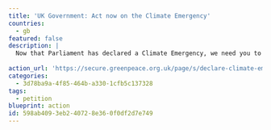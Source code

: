 ```yaml
---
title: 'UK Government: Act now on the Climate Emergency'
countries:
  - gb
featured: false
description: |
  Now that Parliament has declared a Climate Emergency, we need you to act like it. For starters, that means banning all new oil and gas production in the UK, including fracking, tripling renewable energy by 2030, planting 700 million trees, introducing a Frequent Flyer Tax, ending the sale of all new petrol and diesel cars by 2030, and more.
  
action_url: 'https://secure.greenpeace.org.uk/page/s/declare-climate-emergency'
categories:
  - 3d78ba9a-4f85-464b-a330-1cfb5c137328
tags:
  - petition
blueprint: action
id: 598ab409-3eb2-4072-8e36-0f0df2d7e749
---
```


